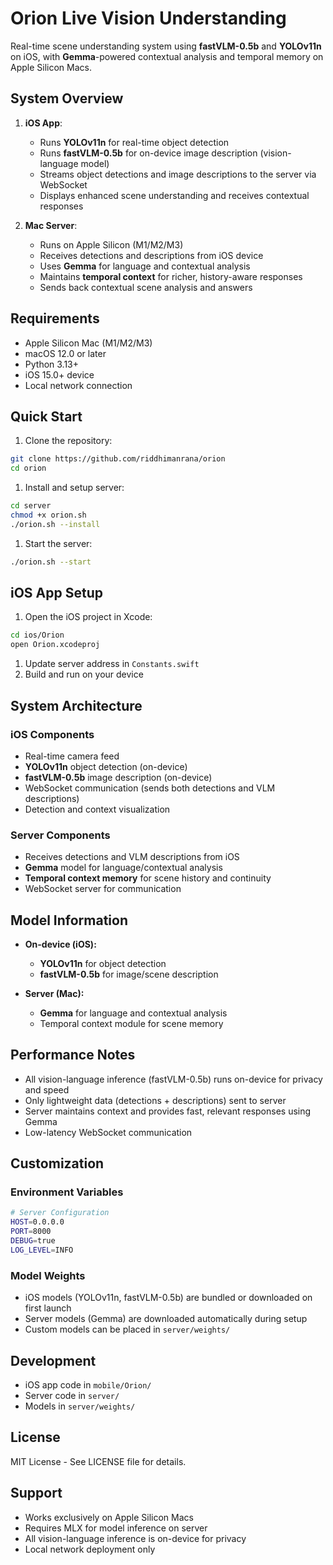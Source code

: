 # Orion Live Vision Understanding

Real-time scene understanding system using **fastVLM-0.5b** and **YOLOv11n** on iOS, with **Gemma**-powered contextual analysis and temporal memory on Apple Silicon Macs.

## System Overview

1. **iOS App**:
   - Runs **YOLOv11n** for real-time object detection
   - Runs **fastVLM-0.5b** for on-device image description (vision-language model)
   - Streams object detections and image descriptions to the server via WebSocket
   - Displays enhanced scene understanding and receives contextual responses

2. **Mac Server**:
   - Runs on Apple Silicon (M1/M2/M3)
   - Receives detections and descriptions from iOS device
   - Uses **Gemma** for language and contextual analysis
   - Maintains **temporal context** for richer, history-aware responses
   - Sends back contextual scene analysis and answers

## Requirements

- Apple Silicon Mac (M1/M2/M3)
- macOS 12.0 or later
- Python 3.13+
- iOS 15.0+ device
- Local network connection

## Quick Start

1. Clone the repository:

```bash
git clone https://github.com/riddhimanrana/orion
cd orion
```

1. Install and setup server:

```bash
cd server
chmod +x orion.sh
./orion.sh --install
```

1. Start the server:

```bash
./orion.sh --start
```

## iOS App Setup

1. Open the iOS project in Xcode:

```bash
cd ios/Orion
open Orion.xcodeproj
```

1. Update server address in `Constants.swift`
1. Build and run on your device

## System Architecture

### iOS Components

- Real-time camera feed
- **YOLOv11n** object detection (on-device)
- **fastVLM-0.5b** image description (on-device)
- WebSocket communication (sends both detections and VLM descriptions)
- Detection and context visualization

### Server Components

- Receives detections and VLM descriptions from iOS
- **Gemma** model for language/contextual analysis
- **Temporal context memory** for scene history and continuity
- WebSocket server for communication

## Model Information

- **On-device (iOS):**
  - **YOLOv11n** for object detection
  - **fastVLM-0.5b** for image/scene description

- **Server (Mac):**
  - **Gemma** for language and contextual analysis
  - Temporal context module for scene memory

## Performance Notes

- All vision-language inference (fastVLM-0.5b) runs on-device for privacy and speed
- Only lightweight data (detections + descriptions) sent to server
- Server maintains context and provides fast, relevant responses using Gemma
- Low-latency WebSocket communication

## Customization

### Environment Variables

```bash
# Server Configuration
HOST=0.0.0.0
PORT=8000
DEBUG=true
LOG_LEVEL=INFO
```

### Model Weights

- iOS models (YOLOv11n, fastVLM-0.5b) are bundled or downloaded on first launch
- Server models (Gemma) are downloaded automatically during setup
- Custom models can be placed in `server/weights/`

## Development

- iOS app code in `mobile/Orion/`
- Server code in `server/`
- Models in `server/weights/`

## License

MIT License - See LICENSE file for details.

## Support

- Works exclusively on Apple Silicon Macs
- Requires MLX for model inference on server
- All vision-language inference is on-device for privacy
- Local network deployment only
